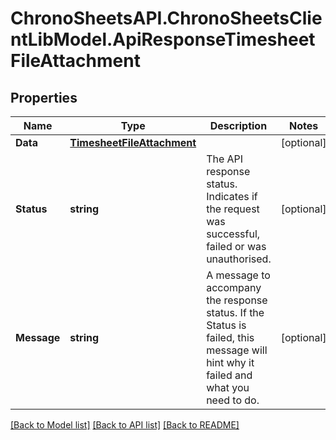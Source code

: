 
# ChronoSheetsAPI.ChronoSheetsClientLibModel.ApiResponseTimesheetFileAttachment

## Properties

Name | Type | Description | Notes
------------ | ------------- | ------------- | -------------
**Data** | [**TimesheetFileAttachment**](TimesheetFileAttachment.md) |  | [optional] 
**Status** | **string** | The API response status. Indicates if the request was successful, failed or was unauthorised. | [optional] 
**Message** | **string** | A message to accompany the response status.  If the Status is failed, this message will hint why it failed and what you need to do. | [optional] 

[[Back to Model list]](../README.md#documentation-for-models)
[[Back to API list]](../README.md#documentation-for-api-endpoints)
[[Back to README]](../README.md)

